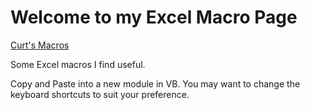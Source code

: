 # Welcome to my Excel Macro Page

[Curt's Macros](https://elbo.in/ilb)

Some Excel macros I find useful. 

Copy and Paste into a new module in VB.
You may want to change the keyboard shortcuts to suit your preference.



